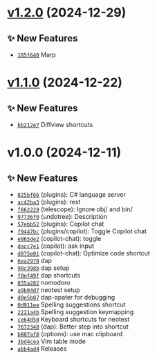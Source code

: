 # [v1.2.0](https://github.com/fredrkl/nvimsetup/compare/v1.1.0...v1.2.0) (2024-12-29)

## ✨ New Features
- [`185f640`](https://github.com/fredrkl/nvimsetup/commit/185f640)  Marp

# [v1.1.0](https://github.com/fredrkl/nvimsetup/compare/v1.0.0...v1.1.0) (2024-12-22)

## ✨ New Features
- [`bb212e7`](https://github.com/fredrkl/nvimsetup/commit/bb212e7)  Diffview shortcuts

# v1.0.0 (2024-12-11)

## ✨ New Features
- [`825bf66`](https://github.com/fredrkl/nvimsetup/commit/825bf66) (plugins): C# language server 
- [`ac42ba3`](https://github.com/fredrkl/nvimsetup/commit/ac42ba3) (plugins): rest 
- [`f662229`](https://github.com/fredrkl/nvimsetup/commit/f662229) (telescope): Ignore obj/ and bin/ 
- [`97736f0`](https://github.com/fredrkl/nvimsetup/commit/97736f0) (undotree): Description 
- [`57ebb52`](https://github.com/fredrkl/nvimsetup/commit/57ebb52) (plugins): Copilot chat 
- [`f9447bc`](https://github.com/fredrkl/nvimsetup/commit/f9447bc) (plugins/copilot): Toggle Copilot chat 
- [`e865de2`](https://github.com/fredrkl/nvimsetup/commit/e865de2) (copilot-chat): toggle 
- [`dacc7e1`](https://github.com/fredrkl/nvimsetup/commit/dacc7e1) (copilot): ask input 
- [`d875e01`](https://github.com/fredrkl/nvimsetup/commit/d875e01) (copilot-chat): Optimize code shortcut 
- [`6ea2978`](https://github.com/fredrkl/nvimsetup/commit/6ea2978)  dap 
- [`90c398b`](https://github.com/fredrkl/nvimsetup/commit/90c398b)  dap setup 
- [`f0ef49f`](https://github.com/fredrkl/nvimsetup/commit/f0ef49f)  dap shortcuts 
- [`835a282`](https://github.com/fredrkl/nvimsetup/commit/835a282)  nomodoro 
- [`a9b04d7`](https://github.com/fredrkl/nvimsetup/commit/a9b04d7)  neotest setup 
- [`d0e5b87`](https://github.com/fredrkl/nvimsetup/commit/d0e5b87) dap-apater for debugging 
- [`0d911ee`](https://github.com/fredrkl/nvimsetup/commit/0d911ee)  Spelling suggestions shortcut 
- [`2221a4b`](https://github.com/fredrkl/nvimsetup/commit/2221a4b)  Spelling suggestion keymapping 
- [`ce64d50`](https://github.com/fredrkl/nvimsetup/commit/ce64d50)  Keyboard shortcuts for neotest 
- [`7672348`](https://github.com/fredrkl/nvimsetup/commit/7672348)  (dap): Better step into shortcut 
- [`b807af8`](https://github.com/fredrkl/nvimsetup/commit/b807af8)  (options): use mac clipboard 
- [`3bd4cea`](https://github.com/fredrkl/nvimsetup/commit/3bd4cea)  Vim table mode 
- [`abb4ad4`](https://github.com/fredrkl/nvimsetup/commit/abb4ad4)  Releases
